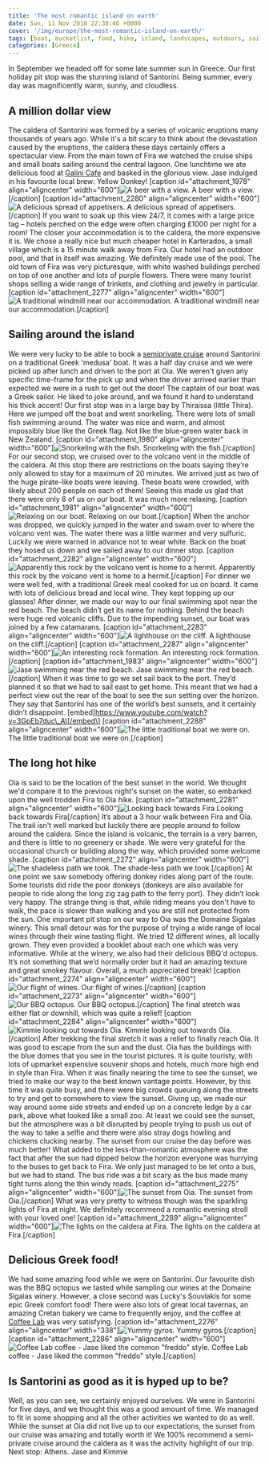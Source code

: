 ```yaml
---
title: 'The most romantic island on earth'
date: Sun, 11 Nov 2018 22:30:46 +0000
cover: '/img/europe/the-most-romantic-island-on-earth/'
tags: [boat, bucketlist, food, hike, island, landscapes, outdoors, sailing, scenery, sunset, swimming, view, volcano]
categories: [Greece]
---
```


In September we headed off for some late summer sun in Greece. Our first holiday pit stop was the stunning island of Santorini. Being summer, every day was magnificently warm, sunny, and cloudless.

A million dollar view
---------------------

The caldera of Santorini was formed by a series of volcanic eruptions many thousands of years ago. While it's a bit scary to think about the devastation caused by the eruptions, the caldera these days certainly offers a spectacular view. From the main town of Fira we watched the cruise ships and small boats sailing around the central lagoon. One lunchtime we ate delicious food at [Galini Cafe](http://www.galinicafesantorini.com/) and basked in the glorious view. Jase indulged in his favourite local brew: Yellow Donkey! \[caption id="attachment_1978" align="aligncenter" width="600"\]![A beer with a view.](http://coupleofkiwis.com/wp-content/uploads/2018/11/santorinibeer-600x338.jpg) A beer with a view.\[/caption\] \[caption id="attachment_2280" align="aligncenter" width="600"\]![A delicious spread of appetisers. ](http://coupleofkiwis.com/wp-content/uploads/2018/11/IMG_20180830_125529-600x338.jpg) A delicious spread of appetisers.\[/caption\] If you want to soak up this view 24/7, it comes with a large price tag – hotels perched on the edge were often charging £1000 per night for a room! The closer your accommodation is to the caldera, the more expensive it is. We chose a really nice but much cheaper hotel in Karterados, a small village which is a 15 minute walk away from Fira. Our hotel had an outdoor pool, and that in itself was amazing. We definitely made use of the pool. The old town of Fira was very picturesque, with white washed buildings perched on top of one another and lots of purple flowers. There were many tourist shops selling a wide range of trinkets, and clothing and jewelry in particular. \[caption id="attachment_2277" align="aligncenter" width="600"\]![A traditional windmill near our accommodation.](http://coupleofkiwis.com/wp-content/uploads/2018/11/IMG_20180831_094125-600x338.jpg) A traditional windmill near our accommodation.\[/caption\]

Sailing around the island
-------------------------

We were very lucky to be able to book a [semiprivate cruise](https://www.calderayachting.gr/en/traditional) around Santorini on a traditional Greek 'medusa' boat. It was a half day cruise and we were picked up after lunch and driven to the port at Oia. We weren't given any specific time-frame for the pick up and when the driver arrived earlier than expected we were in a rush to get out the door! The captain of our boat was a Greek sailor. He liked to joke around, and we found it hard to understand his thick accent! Our first stop was in a large bay by Thiraissa (little Thira). Here we jumped off the boat and went snorkeling. There were lots of small fish swimming around. The water was nice and warm, and almost impossibly blue like the Greek flag. Not like the blue-green water back in New Zealand. \[caption id="attachment_1980" align="aligncenter" width="600"\]![Snorkeling with the fish.](http://coupleofkiwis.com/wp-content/uploads/2018/11/santorini_snorkling-600x338.jpg) Snorkeling with the fish.\[/caption\] For our second stop, we cruised over to the volcano vent in the middle of the caldera. At this stop there are restrictions on the boats saying they’re only allowed to stay for a maximum of 20 minutes. We arrived just as two of the huge pirate-like boats were leaving. These boats were crowded, with likely about 200 people on each of them! Seeing this made us glad that there were only 8 of us on our boat. It was much more relaxing. \[caption id="attachment_1981" align="aligncenter" width="600"\]![Relaxing on our boat.](http://coupleofkiwis.com/wp-content/uploads/2018/11/santorini_boatrelax-600x338.jpg) Relaxing on our boat.\[/caption\] When the anchor was dropped, we quickly jumped in the water and swam over to where the volcano vent was. The water there was a little warmer and very sulfuric. Luckily we were warned in advance not to wear white. Back on the boat they hosed us down and we sailed away to our dinner stop. \[caption id="attachment_2282" align="aligncenter" width="600"\]![Apparently this rock by the volcano vent is home to a hermit.](http://coupleofkiwis.com/wp-content/uploads/2018/11/IMG_20180831_163237-600x338.jpg) Apparently this rock by the volcano vent is home to a hermit.\[/caption\] For dinner we were well fed, with a traditional Greek meal cooked for us on board. It came with lots of delicious bread and local wine. They kept topping up our glasses! After dinner, we made our way to our final swimming spot near the red beach. The beach didn’t get its name for nothing. Behind the beach were huge red volcanic cliffs. Due to the impending sunset, our boat was joined by a few catamarans. \[caption id="attachment_2283" align="aligncenter" width="600"\]![A lighthouse on the cliff.](http://coupleofkiwis.com/wp-content/uploads/2018/11/IMG_20180831_181141-600x338.jpg) A lighthouse on the cliff.\[/caption\] \[caption id="attachment_2287" align="aligncenter" width="600"\]![An interesting rock formation.](http://coupleofkiwis.com/wp-content/uploads/2018/11/IMG_20180831_181910-600x338.jpg) An interesting rock formation.\[/caption\] \[caption id="attachment_1983" align="aligncenter" width="600"\]![Jase swimming near the red beach.](http://coupleofkiwis.com/wp-content/uploads/2018/11/Santorini_redbeach-600x338.jpg) Jase swimming near the red beach.\[/caption\] When it was time to go we set sail back to the port. They’d planned it so that we had to sail east to get home. This meant that we had a perfect view out the rear of the boat to see the sun setting over the horizon. They say that Santorini has one of the world’s best sunsets, and it certainly didn’t disappoint. \[embed\]https://www.youtube.com/watch?v=3GpEb7duc\_A\[/embed\] \[caption id="attachment\_2288" align="aligncenter" width="600"\]![The little traditional boat we were on.](http://coupleofkiwis.com/wp-content/uploads/2018/11/IMG_20180831_195745-600x338.jpg) The little traditional boat we were on.\[/caption\]

The long hot hike
-----------------

Oia is said to be the location of the best sunset in the world. We thought we'd compare it to the previous night's sunset on the water, so embarked upon the well trodden Fira to Oia hike. \[caption id="attachment_2281" align="aligncenter" width="600"\]![Looking back towards Fira](http://coupleofkiwis.com/wp-content/uploads/2018/11/IMG_20180830_145106-600x338.jpg) Looking back towards Fira\[/caption\] It’s about a 3 hour walk between Fira and Oia. The trail isn't well marked but luckily there are people around to follow around the caldera. Since the island is volcanic, the terrain is a very barren, and there is little to no greenery or shade. We were very grateful for the occasional church or building along the way, which provided some welcome shade. \[caption id="attachment_2272" align="aligncenter" width="600"\]![The shadeless path we took.](http://coupleofkiwis.com/wp-content/uploads/2018/11/IMG_20180901_114758-2-600x338.jpg) The shade-less path we took.\[/caption\] At one point we saw somebody offering donkey rides along part of the route. Some tourists did ride the poor donkeys (donkeys are also available for people to ride along the long zig zag path to the ferry port). They didn’t look very happy. The strange thing is that, while riding means you don't have to walk, the pace is slower than walking and you are still not protected from the sun. One important pit stop on our way to Oia was the Domaine Sigalas winery. This small detour was for the purpose of trying a wide range of local wines through their wine tasting flight. We tried 12 different wines, all locally grown. They even provided a booklet about each one which was very informative. While at the winery, we also had their delicious BBQ'd octopus. It’s not something that we’d normally order but it had an amazing texture and great smokey flavour. Overall, a much appreciated break! \[caption id="attachment_2274" align="aligncenter" width="600"\]![Our flight of wines.](http://coupleofkiwis.com/wp-content/uploads/2018/11/IMG_20180901_131142-2-600x338.jpg) Our flight of wines.\[/caption\] \[caption id="attachment_2273" align="aligncenter" width="600"\]![Our BBQ octopus.](http://coupleofkiwis.com/wp-content/uploads/2018/11/IMG_20180901_131918-2-600x338.jpg) Our BBQ octopus.\[/caption\] The final stretch was either flat or downhill, which was quite a relief! \[caption id="attachment_2284" align="aligncenter" width="600"\]![Kimmie looking out towards Oia.](http://coupleofkiwis.com/wp-content/uploads/2018/11/IMG_20180901_121006-600x338.jpg) Kimmie looking out towards Oia.\[/caption\] After trekking the final stretch it was a relief to finally reach Oia. It was good to escape from the sun and the dust. Oia has the buildings with the blue domes that you see in the tourist pictures. It is quite touristy, with lots of upmarket expensive souvenir shops and hotels, much more high end in style than Fira. When it was finally nearing the time to see the sunset, we tried to make our way to the best known vantage points. However, by this time it was quite busy, and there were big crowds queuing along the streets to try and get to somewhere to view the sunset. Giving up, we made our way around some side streets and ended up on a concrete ledge by a car park, above what looked like a small zoo. At least we could see the sunset, but the atmosphere was a bit disrupted by people trying to push us out of the way to take a selfie and there were also stray dogs howling and chickens clucking nearby. The sunset from our cruise the day before was much better! What added to the less-than-romantic atmosphere was the fact that after the sun had dipped below the horizon everyone was hurrying to the buses to get back to Fira. We only just managed to be let onto a bus, but we had to stand. The bus ride was a bit scary as the bus made many tight turns along the thin windy roads. \[caption id="attachment_2275" align="aligncenter" width="600"\]![The sunset from Oia.](http://coupleofkiwis.com/wp-content/uploads/2018/11/IMG_20180901_193952-2-600x338.jpg) The sunset from Oia.\[/caption\] What was very pretty to witness though was the sparkling lights of Fira at night. We definitely recommend a romantic evening stroll with your loved one! \[caption id="attachment_2289" align="aligncenter" width="600"\]![The lights on the caldera at Fira.](http://coupleofkiwis.com/wp-content/uploads/2018/11/IMG_20180901_202904-600x338.jpg) The lights on the caldera at Fira.\[/caption\]

Delicious Greek food!
---------------------

We had some amazing food while we were on Santorini. Our favourite dish was the BBQ octopus we tasted while sampling our wines at the Domaine Sigalas winery. However, a close second was Lucky's Souvlakis for some epic Greek comfort food! There were also lots of great local tavernas, an amazing Cretan bakery we came to frequently enjoy, and the coffee at [Coffee Lab](https://www.coffeelab.gr) was very satisfying. \[caption id="attachment_2276" align="aligncenter" width="338"\]![Yummy gyros.](http://coupleofkiwis.com/wp-content/uploads/2018/11/IMG_20180831_123135-338x600.jpg) Yummy gyros.\[/caption\] \[caption id="attachment_2286" align="aligncenter" width="600"\]![Coffee Lab coffee - Jase liked the common "freddo" style.](http://coupleofkiwis.com/wp-content/uploads/2018/11/IMG_20180831_101128-600x338.jpg) Coffee Lab coffee - Jase liked the common "freddo" style.\[/caption\]

Is Santorini as good as it is hyped up to be?
---------------------------------------------

Well, as you can see, we certainly enjoyed ourselves. We were in Santorini for five days, and we thought this was a good amount of time. We managed to fit in some shopping and all the other activities we wanted to do as well. While the sunset at Oia did not live up to our expectations, the sunset from our cruise was amazing and totally worth it! We 100% recommend a semi-private cruise around the caldera as it was the activity highlight of our trip. Next stop: Athens. Jase and Kimmie